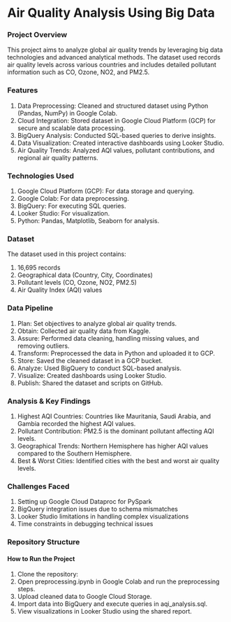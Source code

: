 # Air Quality Analysis Using Big Data

### Project Overview
This project aims to analyze global air quality trends by leveraging big data technologies and advanced analytical methods. The dataset used records air quality levels across various countries and includes detailed pollutant information such as CO, Ozone, NO2, and PM2.5.

### Features
1. Data Preprocessing: Cleaned and structured dataset using Python (Pandas, NumPy) in Google Colab.
2. Cloud Integration: Stored dataset in Google Cloud Platform (GCP) for secure and scalable data processing.
3. BigQuery Analysis: Conducted SQL-based queries to derive insights.
4. Data Visualization: Created interactive dashboards using Looker Studio.
5. Air Quality Trends: Analyzed AQI values, pollutant contributions, and regional air quality patterns.

### Technologies Used
1. Google Cloud Platform (GCP): For data storage and querying.
2. Google Colab: For data preprocessing.
3. BigQuery: For executing SQL queries.
4. Looker Studio: For visualization.
5. Python: Pandas, Matplotlib, Seaborn for analysis.

### Dataset
The dataset used in this project contains:
1. 16,695 records
2. Geographical data (Country, City, Coordinates)
3. Pollutant levels (CO, Ozone, NO2, PM2.5)
4. Air Quality Index (AQI) values

### Data Pipeline
1. Plan: Set objectives to analyze global air quality trends.
2. Obtain: Collected air quality data from Kaggle.
3. Assure: Performed data cleaning, handling missing values, and removing outliers.
4. Transform: Preprocessed the data in Python and uploaded it to GCP.
5. Store: Saved the cleaned dataset in a GCP bucket.
6. Analyze: Used BigQuery to conduct SQL-based analysis.
7. Visualize: Created dashboards using Looker Studio.
8. Publish: Shared the dataset and scripts on GitHub.

### Analysis & Key Findings
1. Highest AQI Countries: Countries like Mauritania, Saudi Arabia, and Gambia recorded the highest AQI values.
2. Pollutant Contribution: PM2.5 is the dominant pollutant affecting AQI levels.
3. Geographical Trends: Northern Hemisphere has higher AQI values compared to the Southern Hemisphere.
4. Best & Worst Cities: Identified cities with the best and worst air quality levels.

### Challenges Faced
1. Setting up Google Cloud Dataproc for PySpark
2. BigQuery integration issues due to schema mismatches
3. Looker Studio limitations in handling complex visualizations
4. Time constraints in debugging technical issues

### Repository Structure

#### How to Run the Project
1. Clone the repository:
2. Open preprocessing.ipynb in Google Colab and run the preprocessing steps.
3. Upload cleaned data to Google Cloud Storage.
4. Import data into BigQuery and execute queries in aqi_analysis.sql.
5. View visualizations in Looker Studio using the shared report.
